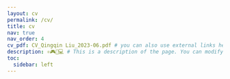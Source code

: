 ```yaml
---
layout: cv
permalink: /cv/
title: cv
nav: true
nav_order: 4
cv_pdf: CV_Qingqin Liu_2023-06.pdf # you can also use external links here
description: ⚛️🎮🤖💻 # This is a description of the page. You can modify it in '_pages/cv.md'. You can also change or remove the top pdf download button.
toc:
  sidebar: left
---
```

